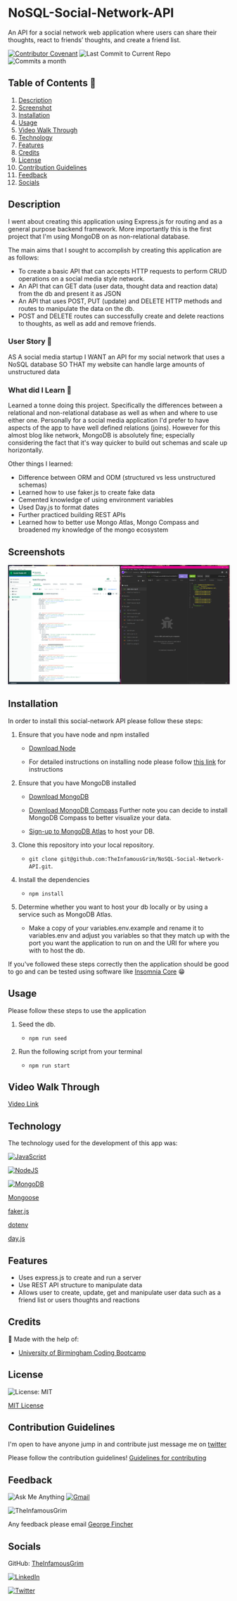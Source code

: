 # NoSQL-Social-Network-API

An API for a social network web application where users can share their thoughts, react to friends’ thoughts, and create a friend list.

[![Contributor Covenant](https://img.shields.io/badge/Contributor%20Covenant-2.1-4baaaa.svg)](code_of_conduct.md)
![Last Commit to Current Repo](https://img.shields.io/github/last-commit/TheInfamousGrim/NoSQL-Social-Network-API)
![Commits a month](https://img.shields.io/github/commit-activity/m/TheInfamousGrim/NoSQL-Social-Network-API)

## Table of Contents 📃

1. [Description](#description)
2. [Screenshot](#screenshots)
3. [Installation](#installation)
4. [Usage](#usage)
5. [Video Walk Through](#video-walk-through)
6. [Technology](#technology)
7. [Features](#features)
8. [Credits](#credits)
9. [License](#license)
10. [Contribution Guidelines](#contribution-guidelines)
11. [Feedback](#feedback)
12. [Socials](#socials)

## Description

I went about creating this application using Express.js for routing and as a general purpose backend framework. More importantly this is the first project that I'm using MongoDB on as non-relational database.

The main aims that I sought to accomplish by creating this application are as follows:

- To create a basic API that can accepts HTTP requests to perform CRUD operations on a social media style network.
- An API that can GET data (user data, thought data and reaction data) from the db and present it as JSON
- An API that uses POST, PUT (update) and DELETE HTTP methods and routes to manipulate the data on the db.
- POST and DELETE routes can successfully create and delete reactions to thoughts, as well as add and remove friends.

### User Story 👤

AS A social media startup
I WANT an API for my social network that uses a NoSQL database
SO THAT my website can handle large amounts of unstructured data

### What did I Learn 🏫

Learned a tonne doing this project. Specifically the differences between a relational and non-relational database as well as when and where to use either one. Personally for a social media application I'd prefer to have aspects of the app to have well defined relations (joins). However for this almost blog like network, MongoDB is absolutely fine; especially considering the fact that it's way quicker to build out schemas and scale up horizontally.

Other things I learned:

- Difference between ORM and ODM (structured vs less unstructured schemas)
- Learned how to use faker.js to create fake data
- Cemented knowledge of using environment variables
- Used Day.js to format dates
- Further practiced building REST APIs
- Learned how to better use Mongo Atlas, Mongo Compass and broadened my knowledge of the mongo ecosystem

## Screenshots

![Team Profile Rendered Output Screenshot](./README-assets/Social-Network-API-Screenshot.png)

## Installation

In order to install this social-network API please follow these steps:

1. Ensure that you have node and npm installed

   - [Download Node](https://nodejs.org/en/download/)

   - For detailed instructions on installing node please follow [this link](https://docs.npmjs.com/downloading-and-installing-node-js-and-npm) for instructions

2. Ensure that you have MongoDB installed

   - [Download MongoDB](https://www.mongodb.com/docs/manual/installation/)

   - [Download MongoDB Compass](https://www.mongodb.com/docs/compass/current/install/) Further note you can decide to install MongoDB Compass to better visualize your data.

   - [Sign-up to MongoDB Atlas](https://account.mongodb.com/account/register?_ga=2.134313463.741469237.1669728820-950435213.1663285573) to host your DB.

3. Clone this repository into your local repository.

   - `git clone git@github.com:TheInfamousGrim/NoSQL-Social-Network-API.git`.

4. Install the dependencies

   - `npm install`

5. Determine whether you want to host your db locally or by using a service such as MongoDB Atlas.

   - Make a copy of your variables.env.example and rename it to variables.env and adjust you variables so that they match up with the port you want the application to run on and the URI for where you with to host the db.

If you've followed these steps correctly then the application should be good to go and can be tested using software like [Insomnia Core](https://insomnia.rest/) 😁

## Usage

Please follow these steps to use the application

1. Seed the db.

   - `npm run seed`

2. Run the following script from your terminal

   - `npm run start`

## Video Walk Through

[Video Link](https://youtu.be/82C95DjOJlI)

## Technology

The technology used for the development of this app was:

[![JavaScript](https://img.shields.io/badge/JavaScript-323330?style=for-the-badge&logo=javascript&logoColor=F7DF1E)](https://www.javascript.com/)

[![NodeJS](https://img.shields.io/badge/node.js-6DA55F?style=for-the-badge&logo=node.js&logoColor=white)](https://nodejs.org/en/)

[![MongoDB](https://img.shields.io/badge/MongoDB-%234ea94b.svg?style=for-the-badge&logo=mongodb&logoColor=white)](https://www.mongodb.com/docs/manual/installation/)

[Mongoose](https://mongoosejs.com/)

[faker.js](https://fakerjs.dev/)

[dotenv](https://github.com/motdotla/dotenv#readme)

[day.js](https://day.js.org/)

## Features

- Uses express.js to create and run a server
- Use REST API structure to manipulate data
- Allows user to create, update, get and manipulate user data such as a friend list or users thoughts and reactions

## Credits

🙏 Made with the help of:

- [University of Birmingham Coding Bootcamp](https://www.birmingham.ac.uk/postgraduate/courses/cpd/coding-boot-camp.aspx)

## License

![License: MIT](https://img.shields.io/github/license/TheInfamousGrim/NoSQL-Social-Network-API?color=yellow)

[MIT License](/LICENSE)

## Contribution Guidelines

I'm open to have anyone jump in and contribute just message me on [twitter](https://twitter.com/VaporWhy)

Please follow the contribution guidelines!
[Guidelines for contributing](/code_of_conduct.md)

## Feedback

![Ask Me Anything](https://img.shields.io/badge/Ask%20me-anything-1abc9c.svg)
[![Gmail](https://img.shields.io/badge/Gmail-D14836?style=for-the-badge&logo=gmail&logoColor=white)](mailto:finchergeorge1@gmail.com)

<img src="https://avatars.githubusercontent.com/u/89855075?v=4" alt="TheInfamousGrim">

Any feedback please email [George Fincher](mailto:finchergeorge1@gmail.com)

## Socials

GitHub: [TheInfamousGrim](https://api.github.com/users/TheInfamousGrim)

[![LinkedIn](https://img.shields.io/badge/linkedin-%230077B5.svg?style=for-the-badge&logo=linkedin&logoColor=white)](https://www.linkedin.com/in/george-fincher-aa7869214/)

[![Twitter](https://img.shields.io/badge/Twitter-%231DA1F2.svg?style=for-the-badge&logo=Twitter&logoColor=white)](https://twitter.com/VaporWhy)
